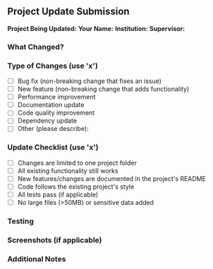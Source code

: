 ## Project Update Submission

**Project Being Updated:** <!-- e.g., explorer-ai, resume-evaluator-ai -->
**Your Name:** 
**Institution:** 
**Supervisor:** 

### What Changed?
<!-- Clearly describe what you changed and why -->

### Type of Changes (use 'x')
- [ ] Bug fix (non-breaking change that fixes an issue)
- [ ] New feature (non-breaking change that adds functionality)
- [ ] Performance improvement
- [ ] Documentation update
- [ ] Code quality improvement
- [ ] Dependency update
- [ ] Other (please describe):

### Update Checklist (use 'x')
- [ ] Changes are limited to one project folder
- [ ] All existing functionality still works
- [ ] New features/changes are documented in the project's README
- [ ] Code follows the existing project's style
- [ ] All tests pass (if applicable)
- [ ] No large files (>50MB) or sensitive data added

### Testing
<!-- How did you test your changes? What commands did you run? -->

### Screenshots (if applicable)
<!-- Add screenshots to show visual changes or new features -->

### Additional Notes
<!-- Any other information reviewers should know -->
<!-- Link any relevant issues or discussions -->
